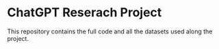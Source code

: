# ChatGPT Reserach Project

This repository contains the full code and all the datasets used along the project.

